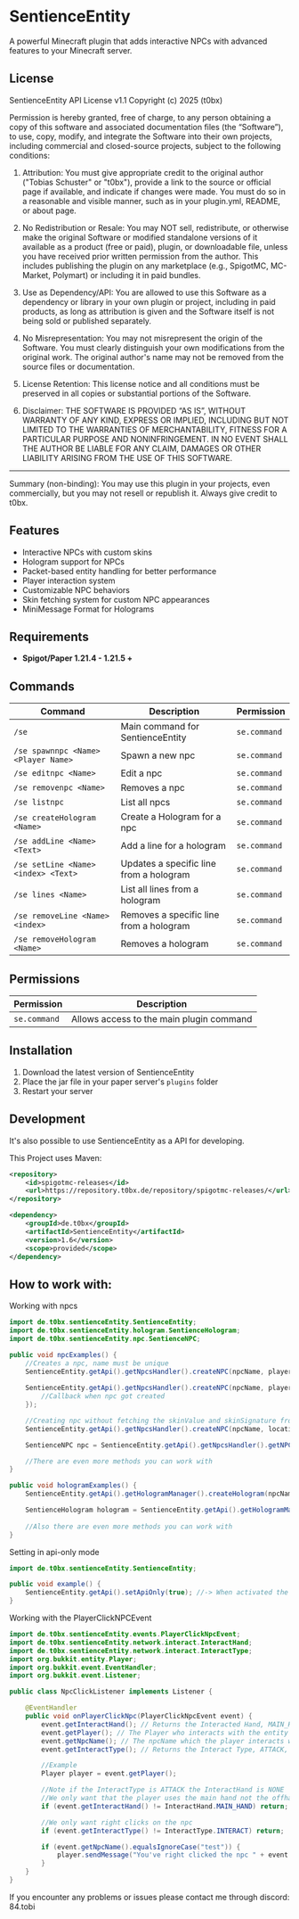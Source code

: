 # SentienceEntity

A powerful Minecraft plugin that adds interactive NPCs with advanced features to your Minecraft server.

## License

SentienceEntity API License v1.1
Copyright (c) 2025 (t0bx)

Permission is hereby granted, free of charge, to any person obtaining a copy of this software and associated documentation files (the “Software”), to use, copy, modify, and integrate the Software into their own projects, including commercial and closed-source projects, subject to the following conditions:

1. Attribution:
   You must give appropriate credit to the original author ("Tobias Schuster" or "t0bx"), provide a link to the source or official page if available, and indicate if changes were made. You must do so in a reasonable and visible manner, such as in your plugin.yml, README, or about page.

2. No Redistribution or Resale:
   You may NOT sell, redistribute, or otherwise make the original Software or modified standalone versions of it available as a product (free or paid), plugin, or downloadable file, unless you have received prior written permission from the author. This includes publishing the plugin on any marketplace (e.g., SpigotMC, MC-Market, Polymart) or including it in paid bundles.

3. Use as Dependency/API:
   You are allowed to use this Software as a dependency or library in your own plugin or project, including in paid products, as long as attribution is given and the Software itself is not being sold or published separately.

4. No Misrepresentation:
   You may not misrepresent the origin of the Software. You must clearly distinguish your own modifications from the original work. The original author's name may not be removed from the source files or documentation.

5. License Retention:
   This license notice and all conditions must be preserved in all copies or substantial portions of the Software.

6. Disclaimer:
   THE SOFTWARE IS PROVIDED “AS IS”, WITHOUT WARRANTY OF ANY KIND, EXPRESS OR IMPLIED, INCLUDING BUT NOT LIMITED TO THE WARRANTIES OF MERCHANTABILITY, FITNESS FOR A PARTICULAR PURPOSE AND NONINFRINGEMENT. IN NO EVENT SHALL THE AUTHOR BE LIABLE FOR ANY CLAIM, DAMAGES OR OTHER LIABILITY ARISING FROM THE USE OF THIS SOFTWARE.

 ---

Summary (non-binding):
You may use this plugin in your projects, even commercially, but you may not resell or republish it. Always give credit to t0bx.

## Features

- Interactive NPCs with custom skins
- Hologram support for NPCs
- Packet-based entity handling for better performance
- Player interaction system
- Customizable NPC behaviors
- Skin fetching system for custom NPC appearances
- MiniMessage Format for Holograms

## Requirements

- **Spigot/Paper 1.21.4 - 1.21.5 +**

## Commands

| Command                             | Description | Permission |
|-------------------------------------|-------------|------------|
| `/se`                               | Main command for SentienceEntity | `se.command` |
| `/se spawnnpc <Name> <Player Name>` | Spawn a new npc | `se.command` |
| `/se editnpc <Name>`                | Edit a npc | `se.command` |
| `/se removenpc <Name>`              | Removes a npc | `se.command` |
| `/se listnpc`                       | List all npcs | `se.command` |
| `/se createHologram <Name>`         | Create a Hologram for a npc | `se.command` |
| `/se addLine <Name> <Text>`         | Add a line for a hologram | `se.command` |
| `/se setLine <Name> <index> <Text>` | Updates a specific line from a hologram | `se.command` |
| `/se lines <Name>`                  | List all lines from a hologram | `se.command` |
| `/se removeLine <Name> <index>`     | Removes a specific line from a hologram | `se.command` |
| `/se removeHologram <Name>`         | Removes a hologram | `se.command` |

## Permissions

| Permission | Description |
|------------|-------------|
| `se.command` | Allows access to the main plugin command |

## Installation

1. Download the latest version of SentienceEntity
2. Place the jar file in your paper server's `plugins` folder
3. Restart your server

## Development
It's also possible to use SentienceEntity as a API for developing.

This Project uses Maven:
```xml
<repository>
    <id>spigotmc-releases</id>
    <url>https://repository.t0bx.de/repository/spigotmc-releases/</url>
</repository>
```

```xml
<dependency>
    <groupId>de.t0bx</groupId>
    <artifactId>SentienceEntity</artifactId>
    <version>1.6</version>
    <scope>provided</scope>
</dependency>
```

## How to work with:

Working with npcs

```java
import de.t0bx.sentienceEntity.SentienceEntity;
import de.t0bx.sentienceEntity.hologram.SentienceHologram;
import de.t0bx.sentienceEntity.npc.SentienceNPC;

public void npcExamples() {
    //Creates a npc, name must be unique
    SentienceEntity.getApi().getNpcsHandler().createNPC(npcName, playerName, location);
    
    SentienceEntity.getApi().getNpcsHandler().createNPC(npcName, playerName, location, () -> {
        //Callback when npc got created
    });

    //Creating npc without fetching the skinValue and skinSignature from the skinfetcher
    SentienceEntity.getApi().getNpcsHandler().createNPC(npcName, location, skinValue, skinSiganture);

    SentienceNPC npc = SentienceEntity.getApi().getNpcsHandler().getNPC(npcName); //Returns the npc class

    //There are even more methods you can work with
}

public void hologramExamples() {
    SentienceEntity.getApi().getHologramManager().createHologram(npcName, location); //Creates a hologram based on the npcName

    SentienceHologram hologram = SentienceEntity.getApi().getHologramManager().getHologram(npcName); //Returns the hologram class
    
    //Also there are even more methods you can work with
}
```

Setting in api-only mode

```java
import de.t0bx.sentienceEntity.SentienceEntity;

public void example() {
    SentienceEntity.getApi().setApiOnly(true); //-> When activated the /se command doesn't work anymore
}
```

Working with the PlayerClickNPCEvent

```java
import de.t0bx.sentienceEntity.events.PlayerClickNpcEvent;
import de.t0bx.sentienceEntity.network.interact.InteractHand;
import de.t0bx.sentienceEntity.network.interact.InteractType;
import org.bukkit.entity.Player;
import org.bukkit.event.EventHandler;
import org.bukkit.event.Listener;

public class NpcClickListener implements Listener {

    @EventHandler
    public void onPlayerClickNpc(PlayerClickNpcEvent event) {
        event.getInteractHand(); // Returns the Interacted Hand, MAIN_HAND, OFF_HAND or NONE
        event.getPlayer(); // The Player who interacts with the entity
        event.getNpcName(); // The npcName which the player interacts with
        event.getInteractType(); // Returns the Interact Type, ATTACK, INTERACT or INTERACT_AT

        //Example
        Player player = event.getPlayer();

        //Note if the InteractType is ATTACK the InteractHand is NONE
        //We only want that the player uses the main hand not the offhand
        if (event.getInteractHand() != InteractHand.MAIN_HAND) return;

        //We only want right clicks on the npc
        if (event.getInteractType() != InteractType.INTERACT) return;

        if (event.getNpcName().equalsIgnoreCase("test")) {
            player.sendMessage("You've right clicked the npc " + event.getNpcName());
        }
    }
}

```

If you encounter any problems or issues please contact me through discord: 84.tobi
